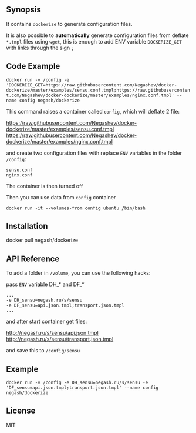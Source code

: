 ## Synopsis
It contains `dockerize` to generate configuration files.

It is also possible to **automatically** generate configuration files from deflate `*.tmpl` files using `wget`, this is enough to add ENV variable `DOCKERIZE_GET` with links through the sign `;`

## Code Example

```docker run -v /config -e 'DOCKERIZE_GET=https://raw.githubusercontent.com/Negashev/docker-dockerize/master/examples/sensu.conf.tmpl;https://raw.githubusercontent.com/Negashev/docker-dockerize/master/examples/nginx.conf.tmpl' --name config negash/dockerize```

This command raises a container called `config`, which will deflate 2 file:

https://raw.githubusercontent.com/Negashev/docker-dockerize/master/examples/sensu.conf.tmpl
https://raw.githubusercontent.com/Negashev/docker-dockerize/master/examples/nginx.conf.tmpl

and create two configuration files with replace `ENV` variables in the folder `/config`:
```
sensu.conf
nginx.conf
```
The container is then turned off

Then you can use data from `config` container

```docker run -it --volumes-from config ubuntu /bin/bash```

## Installation
docker pull negash/dockerize

## API Reference

To add a folder in `/volume`, you can use the following hacks:

pass `ENV` variable DH_* and DF_*
```
...
-e DH_sensu=negash.ru/s/sensu
-e DF_sensu=api.json.tmpl;transport.json.tmpl
...
```

and after start container get files:

http://negash.ru/s/sensu/api.json.tmpl
http://negash.ru/s/sensu/transport.json.tmpl

and save this to `/config/sensu`

## Example

```docker run -v /config -e DH_sensu=negash.ru/s/sensu -e 'DF_sensu=api.json.tmpl;transport.json.tmpl' --name config negash/dockerize```

## License

MIT
